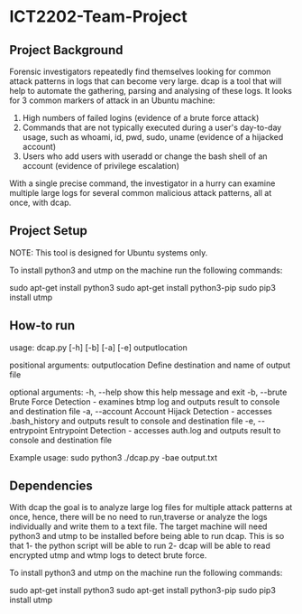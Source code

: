 # ICT2202-Team-Project

## Project Background

Forensic investigators repeatedly find themselves looking for common attack patterns in logs that can become very large. dcap is a tool that will help to automate the gathering, parsing and analysing of these logs. It looks for 3 common markers of attack in an Ubuntu machine:

1. High numbers of failed logins (evidence of a brute force attack)
2. Commands that are not typically executed during a user's day-to-day usage, such as whoami, id, pwd, sudo, uname (evidence of a hijacked account)
3. Users who add users with useradd or change the bash shell of an account (evidence of privilege escalation)

With a single precise command, the investigator in a hurry can examine multiple large logs for several common malicious attack patterns, all at once, with dcap.

## Project Setup

NOTE: This tool is designed for Ubuntu systems only.

To install python3 and utmp on the machine run the following commands:

sudo apt-get install python3
sudo apt-get install python3-pip
sudo pip3 install utmp

## How-to run

usage: dcap.py [-h] [-b] [-a] [-e] outputlocation

positional arguments:
outputlocation    Define destination and name of output file

optional arguments:
-h, --help        show this help message and exit
-b, --brute       Brute Force Detection - examines btmp log and outputs result to console and destination file
-a, --account     Account Hijack Detection - accesses .bash_history and outputs result to console and destination file
-e, --entrypoint  Entrypoint Detection - accesses auth.log and outputs result to console and destination file

Example usage:
sudo python3 ./dcap.py -bae output.txt

## Dependencies

With dcap the goal is to analyze large log files for multiple attack patterns at once, hence, there will be no need to run,traverse or analyze the logs individually and write them to a text file. The target machine will need python3 and utmp to be installed before being able to run dcap. This is so that 1- the python script will be able to run 2- dcap will be able to read encrypted utmp and wtmp logs to detect brute force.

To install python3 and utmp on the machine run the following commands:

sudo apt-get install python3 sudo apt-get install python3-pip sudo pip3 install utmp
